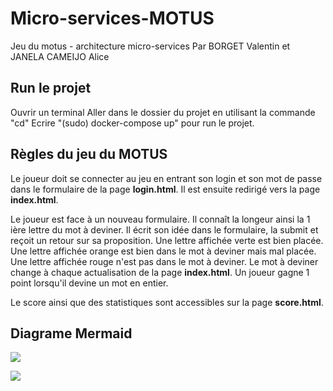 # Micro-services-MOTUS
Jeu du motus - architecture micro-services
Par BORGET Valentin et JANELA CAMEIJO Alice

## Run le projet
Ouvrir un terminal
Aller dans le dossier du projet en utilisant la commande "cd"
Ecrire "(sudo) docker-compose up" pour run le projet.

## Règles du jeu du MOTUS
Le joueur doit se connecter au jeu en entrant son login et son mot de passe dans le formulaire de la page **login.html**. Il est ensuite redirigé vers la page **index.html**.

Le joueur est face à un nouveau formulaire. Il connaît la longeur ainsi la 1 ière lettre du mot à deviner.
Il écrit son idée dans le formulaire, la submit et reçoit un retour sur sa proposition.
Une lettre affichée verte est bien placée. Une lettre affichée orange est bien dans le mot à deviner mais mal placée. Une lettre affichée rouge n'est pas dans le mot à deviner.
Le mot à deviner change à chaque actualisation de la page **index.html**.
Un joueur gagne 1 point lorsqu'il devine un mot en entier.

Le score ainsi que des statistiques sont accessibles sur la page **score.html**. 

## Diagrame Mermaid
[![](https://mermaid.ink/img/pako:eNpVUctuwjAQ_BXLl7oS9MghqpAKAcG5vREOlr0kFok3cjYFhPmgfkd_rE5sVLDk1-zMrHb3yhVq4BkvnWwr9pUXloX1sVNoLShiaFmLjvZsOp37GpWsWY2lsQzOpqPOs6UwVsP5raKmfk3qgcye2Bqhsy8UVX4hRvRRsxgTpKx-GcHl7t97H01LIHZCp30uwOoWjY3_ZJPvntAkckC9s1EXrJN5jKkK1DGGVkJh00oHyWw1Mtbi2yhCd3lCN-Lk0JYJ20QvQ78_TpIJTXtns3sVKTif-e0993ootkRGyDqFDvxWjPdjR4Zz2HzCG3CNNDqM6TqinCpooOBZeGo4yL6mghf2FqiyJ_y8WMUzcj1MeN9qSZAbGQbc8Owg6w5uf18roeU)](https://mermaid.live/edit#pako:eNpVUctuwjAQ_BXLl7oS9MghqpAKAcG5vREOlr0kFok3cjYFhPmgfkd_rE5sVLDk1-zMrHb3yhVq4BkvnWwr9pUXloX1sVNoLShiaFmLjvZsOp37GpWsWY2lsQzOpqPOs6UwVsP5raKmfk3qgcye2Bqhsy8UVX4hRvRRsxgTpKx-GcHl7t97H01LIHZCp30uwOoWjY3_ZJPvntAkckC9s1EXrJN5jKkK1DGGVkJh00oHyWw1Mtbi2yhCd3lCN-Lk0JYJ20QvQ78_TpIJTXtns3sVKTif-e0993ootkRGyDqFDvxWjPdjR4Zz2HzCG3CNNDqM6TqinCpooOBZeGo4yL6mghf2FqiyJ_y8WMUzcj1MeN9qSZAbGQbc8Owg6w5uf18roeU)

[![](https://mermaid.ink/img/pako:eNp1UL0OgjAQfhVyk0bUvQOLrsYB3ZqQSg-p6Q-216ghvLsFwsg33X1_yV0PtZMIDAK-I9oaz0o8vTDcZgknrdDSvih2l-vtXrLsOPPTNtKzgWXKSvweWjJ6LfhxXq6EjaNKxurlos_HJlVjWKkJ8WEUVR5D52zAzXal0uOkz-oCyMGgN0LJdG8_ahyoRYMcWBolNiJq4sDtkKwikit_tgZGPmIOsZOClvcAa4QOOPwBrrtlbg)](https://mermaid.live/edit#pako:eNp1UL0OgjAQfhVyk0bUvQOLrsYB3ZqQSg-p6Q-216ghvLsFwsg33X1_yV0PtZMIDAK-I9oaz0o8vTDcZgknrdDSvih2l-vtXrLsOPPTNtKzgWXKSvweWjJ6LfhxXq6EjaNKxurlos_HJlVjWKkJ8WEUVR5D52zAzXal0uOkz-oCyMGgN0LJdG8_ahyoRYMcWBolNiJq4sDtkKwikit_tgZGPmIOsZOClvcAa4QOOPwBrrtlbg)
